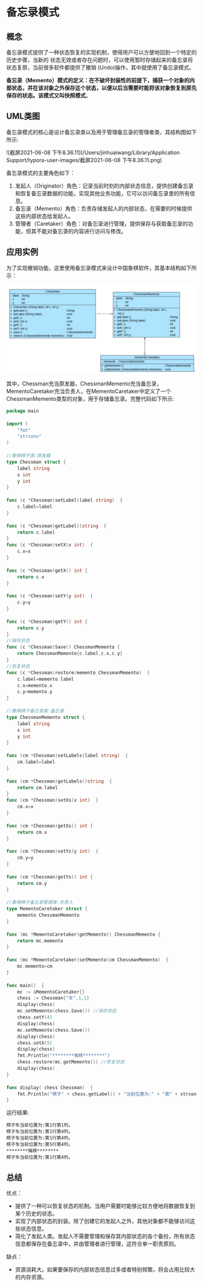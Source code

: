 # 备忘录模式

## 概念

备忘录模式提供了一种状态恢复的实现机制，使得用户可以方便地回到一个特定的历史步骤，当新的 状态无效或者存在问题时，可以使用暂时存储起来的备忘录将状态复原，当前很多软件都提供了撤销 (Undo)操作，其中就使用了备忘录模式。

**备忘录（Memento）模式的定义：在不破坏封装性的前提下，捕获一个对象的内部状态，并在该对象之外保存这个状态，以便以后当需要时能将该对象恢复到原先保存的状态。该模式又叫快照模式**。

## UML类图

备忘录模式的核心是设计备忘录类以及用于管理备忘录的管理者类，其结构图如下所示:

![截屏2021-06-08 下午8.36.11](/Users/jinhuaiwang/Library/Application Support/typora-user-images/截屏2021-06-08 下午8.36.11.png)

备忘录模式的主要角色如下：

1. 发起人（Originator）角色：记录当前时刻的内部状态信息，提供创建备忘录和恢复备忘录数据的功能，实现其他业务功能，它可以访问备忘录里的所有信息。
2. 备忘录（Memento）角色：负责存储发起人的内部状态，在需要的时候提供这些内部状态给发起人。
3. 管理者（Caretaker）角色：对备忘录进行管理，提供保存与获取备忘录的功能，但其不能对备忘录的内容进行访问与修改。



## 应用实例

为了实现撤销功能，这里使用备忘录模式来设计中国象棋软件，其基本结构如下所示：

![pic](https://github.com/wangjinh/picture/blob/master/memento.png)

其中，Chessman充当原发器，ChessmanMemento充当备忘录，MementoCaretaker充当负责人，在MementoCaretaker中定义了一个ChessmanMemento类型的对象，用于存储备忘录。完整代码如下所示:

```go
package main

import (
	"fmt"
	"strconv"
)

//象棋棋子类:原发器
type Chessman struct {
	label string
	x int
	y int
}

func (c *Chessman)setLabel(label string)  {
	c.label=label
}

func (c *Chessman)getLabel()string  {
	return c.label
}
func (c *Chessman)setX(x int)  {
	c.x=x
}

func (c *Chessman)getX() int {
	return c.x
}

func (c *Chessman)setY(y int)  {
	c.y=y
}

func (c *Chessman)getY() int {
	return c.y
}
//保存状态
func (c *Chessman)Save() ChessmanMemento {
	return ChessmanMemento{c.label,c.x,c.y}
}
//恢复状态
func (c *Chessman)restore(memento ChessmanMemento)  {
	c.label=memento.label
	c.x=memento.x
	c.y=memento.y
}

//象棋棋子备忘录类:备忘录
type ChessmanMemento struct {
	label string
	x int
	y int
}

func (cm *Chessman)setLabels(label string)  {
	cm.label=label
}

func (cm *Chessman)getLabels()string  {
	return cm.label
}
func (cm *Chessman)setXs(x int)  {
	cm.x=x
}

func (cm *Chessman)getXs() int {
	return cm.x
}

func (cm *Chessman)setYs(y int)  {
	cm.y=y
}

func (cm *Chessman)getYs() int {
	return cm.y
}

//象棋棋子备忘录管理类:负责人
type MementoCaretaker struct {
	memento ChessmanMemento
}

func (mc *MementoCaretaker)getMemento() ChessmanMemento {
	return mc.memento
}

func (mc *MementoCaretaker)setMemento(cm ChessmanMemento)  {
	mc.memento=cm
}

func main()  {
	mc := &MementoCaretaker{}
	chess := Chessman{"车",1,1}
	display(chess)
	mc.setMemento(chess.Save()) //保存状态
	chess.setY(4)
	display(chess)
	mc.setMemento(chess.Save())
	display(chess)
	chess.setX(5)
	display(chess)
	fmt.Println("********悔棋********")
	chess.restore(mc.getMemento()) //恢复状态
	display(chess)
}

func display( chess Chessman)  {
	fmt.Println("棋子" + chess.getLabel() + "当前位置为:" + "第" + strconv.Itoa( chess.getX())+ "行" + "第" + strconv.Itoa( chess.getY()) + "列。")
}
```

运行结果:

```
棋子车当前位置为:第1行第1列。
棋子车当前位置为:第1行第4列。
棋子车当前位置为:第1行第4列。
棋子车当前位置为:第5行第4列。
********悔棋********
棋子车当前位置为:第1行第4列。
```



## 总结

优点：

- 提供了一种可以恢复状态的机制。当用户需要时能够比较方便地将数据恢复到某个历史的状态。
- 实现了内部状态的封装。除了创建它的发起人之外，其他对象都不能够访问这些状态信息。
- 简化了发起人类。发起人不需要管理和保存其内部状态的各个备份，所有状态信息都保存在备忘录中，并由管理者进行管理，这符合单一职责原则。

缺点：

* 资源消耗大。如果要保存的内部状态信息过多或者特别频繁，将会占用比较大的内存资源。

